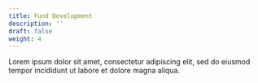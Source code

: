 ```yaml
---
title: Fund Development
description: ''
draft: false
weight: 4
---
```


Lorem ipsum dolor sit amet, consectetur adipiscing elit, sed do eiusmod tempor incididunt ut labore et dolore magna aliqua.